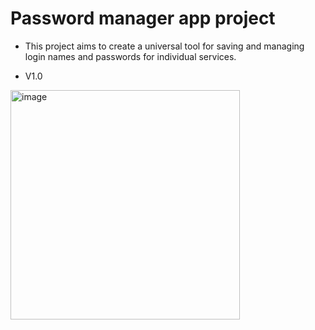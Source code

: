 # Password manager app project 
- This project aims to create a universal tool for saving and managing login names and passwords for individual services.


- V1.0
<img width="367" alt="image" src="https://github.com/lukasdekanovsky/--3-Password-manager-app/assets/118485944/32e8a554-6327-4265-94c9-9d7a2bd21748">

